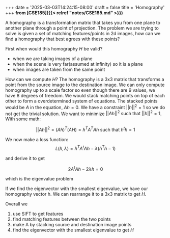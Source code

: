+++
date = '2025-03-03T14:24:15-08:00'
draft = false
title = 'Homography'
+++
**from [CSE185]({{< relref "notes/CSE185.md" >}})**

A homography is a transformation matrix that takes you from one plane to another plane through a point of projection. The
problem we are trying to solve is given a set of matching features/points in 2d images, how can we find a homography that best
agrees with these points?

First when would this homography $H$ be valid?
 - when we are taking images of a plane
 - when the scene is very far(assumed at infinity) so it is a plane
 - when images are taken from the same point


How can we compute $H$?
The homography is a 3x3 matrix that transforms a point from the source image to the destination image. We can only compute 
homography up to a scale factor so even though there are 9 values, we have 8 degrees of freedom. We would stack matching
points on top of each other to form a overdetermined system of equations. The stacked points would be $A$ in the equation, 
$Ah = 0$. We have a constraint $||h||^2 = 1$ so we do not get the trivial solution. We want to minimize $||Ah||^2 \text{ such that }
||h||^2 =1$. With some math:

$$
||Ah||^2 = (Ah)^T(AH) = h^T A^T Ah \text{ such that } h^th = 1
$$

We now make a loss function:
$$
L(h, \lambda) = h^T A^t Ah - \lambda(h^T h - 1)
$$

and derive it to get 

$$
2A^t Ah - 2\lambda h = 0
$$

which is the eigenvalue problem

If we find the eigenvector with the smallest eigenvalue, we have our homography vector h. We can rearrange it to a 3x3 matrix
to get $H$. 

Overall we
1) use SIFT to get features
2) find matching features between the two points
3) make A by stacking source and destination image points
4) find the eigenvector with the smallest eigenvalue to get $H$



